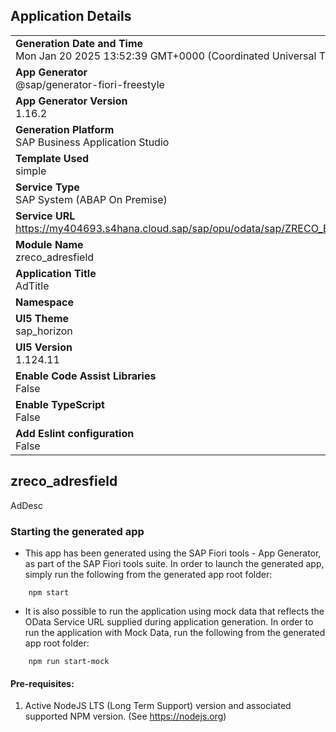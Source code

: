 ## Application Details
|               |
| ------------- |
|**Generation Date and Time**<br>Mon Jan 20 2025 13:52:39 GMT+0000 (Coordinated Universal Time)|
|**App Generator**<br>@sap/generator-fiori-freestyle|
|**App Generator Version**<br>1.16.2|
|**Generation Platform**<br>SAP Business Application Studio|
|**Template Used**<br>simple|
|**Service Type**<br>SAP System (ABAP On Premise)|
|**Service URL**<br>https://my404693.s4hana.cloud.sap/sap/opu/odata/sap/ZRECO_B_SEARCH_HELP|
|**Module Name**<br>zreco_adresfield|
|**Application Title**<br>AdTitle|
|**Namespace**<br>|
|**UI5 Theme**<br>sap_horizon|
|**UI5 Version**<br>1.124.11|
|**Enable Code Assist Libraries**<br>False|
|**Enable TypeScript**<br>False|
|**Add Eslint configuration**<br>False|

## zreco_adresfield

AdDesc

### Starting the generated app

-   This app has been generated using the SAP Fiori tools - App Generator, as part of the SAP Fiori tools suite.  In order to launch the generated app, simply run the following from the generated app root folder:

```
    npm start
```

- It is also possible to run the application using mock data that reflects the OData Service URL supplied during application generation.  In order to run the application with Mock Data, run the following from the generated app root folder:

```
    npm run start-mock
```

#### Pre-requisites:

1. Active NodeJS LTS (Long Term Support) version and associated supported NPM version.  (See https://nodejs.org)


